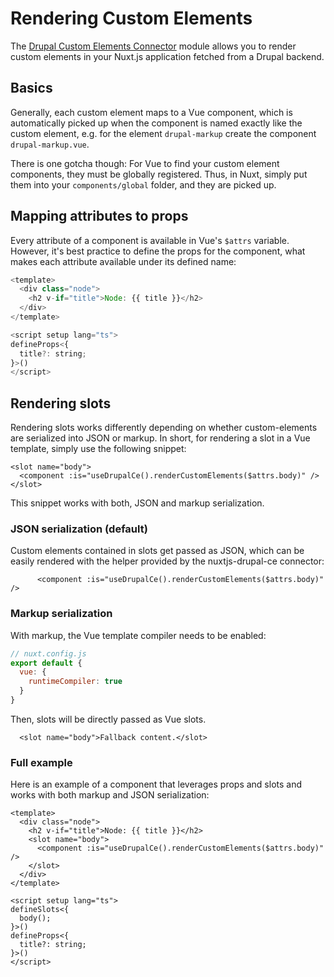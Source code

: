 # Rendering Custom Elements

The [Drupal Custom Elements Connector](https://github.com/drunomics/nuxt-module-drupal-ce) module allows you to render custom elements in your Nuxt.js application fetched from a Drupal backend.

## Basics

Generally, each custom element maps to a Vue component, which is automatically picked up when the component is named exactly like the custom element, e.g. for the element `drupal-markup` create the component `drupal-markup.vue`.

There is one gotcha though: For Vue to find your custom element components, they must be globally registered. Thus, in Nuxt, simply put them into your `components/global` folder, and they are picked up.

## Mapping attributes to props

Every attribute of a component is available in Vue's `$attrs` variable. However, it's best practice to define the props for the component, what makes each attribute available under its defined name:

```js
<template>
  <div class="node">
    <h2 v-if="title">Node: {{ title }}</h2>
  </div>
</template>

<script setup lang="ts">
defineProps<{
  title?: string;
}>()
</script>
```
## Rendering slots

Rendering slots works differently depending on whether custom-elements are serialized into JSON or markup. In short, for rendering a slot in a Vue template, simply use the following snippet:

```vue
<slot name="body">
  <component :is="useDrupalCe().renderCustomElements($attrs.body)" />
</slot>
```

This snippet works with both, JSON and markup serialization.

### JSON serialization (default)

Custom elements contained in slots get passed as JSON, which can be easily rendered with the helper provided by the nuxtjs-drupal-ce connector:

```vue
      <component :is="useDrupalCe().renderCustomElements($attrs.body)" />
```

### Markup serialization

With markup, the Vue template compiler needs to be enabled:

```js
// nuxt.config.js
export default {
  vue: {
    runtimeCompiler: true
  }
}
```
Then, slots will be directly passed as Vue slots.

```vue
  <slot name="body">Fallback content.</slot>
```

### Full example

Here is an example of a component that leverages props and slots and works with both markup and JSON serialization:

```vue
<template>
  <div class="node">
    <h2 v-if="title">Node: {{ title }}</h2>
    <slot name="body">
      <component :is="useDrupalCe().renderCustomElements($attrs.body)" />
    </slot>
  </div>
</template>

<script setup lang="ts">
defineSlots<{
  body();
}>()
defineProps<{
  title?: string;
}>()
</script>
```
